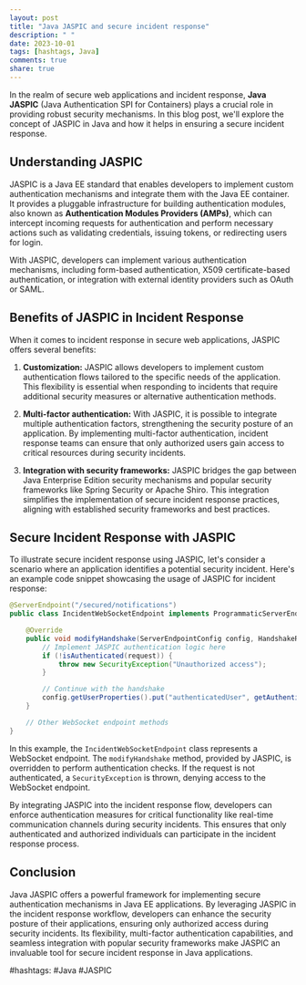 ```yaml
---
layout: post
title: "Java JASPIC and secure incident response"
description: " "
date: 2023-10-01
tags: [hashtags, Java]
comments: true
share: true
---
```


In the realm of secure web applications and incident response, **Java JASPIC** (Java Authentication SPI for Containers) plays a crucial role in providing robust security mechanisms. In this blog post, we'll explore the concept of JASPIC in Java and how it helps in ensuring a secure incident response.

## Understanding JASPIC

JASPIC is a Java EE standard that enables developers to implement custom authentication mechanisms and integrate them with the Java EE container. It provides a pluggable infrastructure for building authentication modules, also known as **Authentication Modules Providers (AMPs)**, which can intercept incoming requests for authentication and perform necessary actions such as validating credentials, issuing tokens, or redirecting users for login.

With JASPIC, developers can implement various authentication mechanisms, including form-based authentication, X509 certificate-based authentication, or integration with external identity providers such as OAuth or SAML.

## Benefits of JASPIC in Incident Response

When it comes to incident response in secure web applications, JASPIC offers several benefits:

1. **Customization:** JASPIC allows developers to implement custom authentication flows tailored to the specific needs of the application. This flexibility is essential when responding to incidents that require additional security measures or alternative authentication methods.

2. **Multi-factor authentication:** With JASPIC, it is possible to integrate multiple authentication factors, strengthening the security posture of an application. By implementing multi-factor authentication, incident response teams can ensure that only authorized users gain access to critical resources during security incidents.

3. **Integration with security frameworks:** JASPIC bridges the gap between Java Enterprise Edition security mechanisms and popular security frameworks like Spring Security or Apache Shiro. This integration simplifies the implementation of secure incident response practices, aligning with established security frameworks and best practices.

## Secure Incident Response with JASPIC

To illustrate secure incident response using JASPIC, let's consider a scenario where an application identifies a potential security incident. Here's an example code snippet showcasing the usage of JASPIC for incident response:

```java
@ServerEndpoint("/secured/notifications")
public class IncidentWebSocketEndpoint implements ProgrammaticServerEndpointConfig {

    @Override
    public void modifyHandshake(ServerEndpointConfig config, HandshakeRequest request, HandshakeResponse response) {
        // Implement JASPIC authentication logic here
        if (!isAuthenticated(request)) {
            throw new SecurityException("Unauthorized access");
        }

        // Continue with the handshake
        config.getUserProperties().put("authenticatedUser", getAuthenticatedUser(request));
    }

    // Other WebSocket endpoint methods
}
```

In this example, the `IncidentWebSocketEndpoint` class represents a WebSocket endpoint. The `modifyHandshake` method, provided by JASPIC, is overridden to perform authentication checks. If the request is not authenticated, a `SecurityException` is thrown, denying access to the WebSocket endpoint.

By integrating JASPIC into the incident response flow, developers can enforce authentication measures for critical functionality like real-time communication channels during security incidents. This ensures that only authenticated and authorized individuals can participate in the incident response process.

## Conclusion

Java JASPIC offers a powerful framework for implementing secure authentication mechanisms in Java EE applications. By leveraging JASPIC in the incident response workflow, developers can enhance the security posture of their applications, ensuring only authorized access during security incidents. Its flexibility, multi-factor authentication capabilities, and seamless integration with popular security frameworks make JASPIC an invaluable tool for secure incident response in Java applications.

#hashtags: #Java #JASPIC